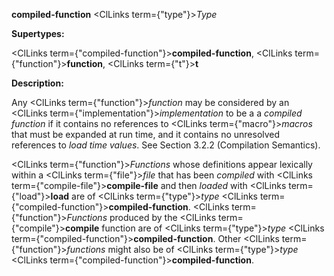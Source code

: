 **compiled-function** <ClLinks  term={"type"}><i>Type</i></ClLinks> 



**Supertypes:** 



<ClLinks  term={"compiled-function"}><b>compiled-function</b></ClLinks>, <ClLinks  term={"function"}><b>function</b></ClLinks>, <ClLinks  term={"t"}><b>t</b></ClLinks> 



**Description:** 



Any <ClLinks  term={"function"}><i>function</i></ClLinks> may be considered by an <ClLinks  term={"implementation"}><i>implementation</i></ClLinks> to be a a *compiled function* if it contains no references to <ClLinks  term={"macro"}><i>macros</i></ClLinks> that must be expanded at run time, and it contains no unresolved references to *load time values*. See Section 3.2.2 (Compilation Semantics). 



<ClLinks  term={"function"}><i>Functions</i></ClLinks> whose definitions appear lexically within a <ClLinks  term={"file"}><i>file</i></ClLinks> that has been *compiled* with <ClLinks  term={"compile-file"}><b>compile-file</b></ClLinks> and then *loaded* with <ClLinks  term={"load"}><b>load</b></ClLinks> are of <ClLinks  term={"type"}><i>type</i></ClLinks> <ClLinks  term={"compiled-function"}><b>compiled-function</b></ClLinks>. <ClLinks  term={"function"}><i>Functions</i></ClLinks> produced by the <ClLinks  term={"compile"}><b>compile</b></ClLinks> function are of <ClLinks  term={"type"}><i>type</i></ClLinks> <ClLinks  term={"compiled-function"}><b>compiled-function</b></ClLinks>. Other <ClLinks  term={"function"}><i>functions</i></ClLinks> might also be of <ClLinks  term={"type"}><i>type</i></ClLinks> <ClLinks  term={"compiled-function"}><b>compiled-function</b></ClLinks>. 



